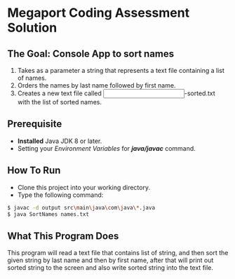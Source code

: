 # Megaport Coding Assessment Solution
## The Goal: Console App to sort names
1. Takes as a parameter a string that represents a text file containing a list of names.
2. Orders the names by last name followed by first name.
3. Creates a new text file called <input file name>-sorted.txt with the list of sorted
names.

## Prerequisite
+ **Installed** Java JDK 8 or later.
+ Setting your *Environment Variables* for **_java/javac_** command.

## How To Run
+ Clone this project into your working directory.
+ Type the following command:

```bash
$ javac -d output src\main\java\com\java\*.java
$ java SortNames names.txt
```

## What This Program Does
This program will read a text file that contains list of string, and then sort the given string by last name and then by first name, after that will print out sorted string to the screen and also write sorted string into the text file.